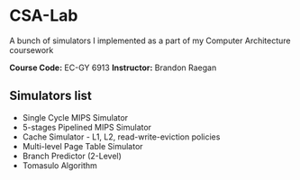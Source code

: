 # CSA-Lab
A bunch of simulators I implemented as a part of my Computer Architecture coursework

**Course Code:** EC-GY 6913
**Instructor:** Brandon Raegan

## Simulators list 
* Single Cycle MIPS Simulator
* 5-stages Pipelined MIPS Simulator
* Cache Simulator - L1, L2, read-write-eviction policies 
* Multi-level Page Table Simulator
* Branch Predictor (2-Level)
* Tomasulo Algorithm 
